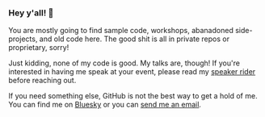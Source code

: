 ### Hey y'all! 👋	

You are mostly going to find sample code, workshops, abanadoned side-projects, and old code here. The good shit is all in private repos or proprietary, sorry!

Just kidding, none of my code is good. My talks are, though! If you're interested in having me speak at your event, please read my [speaker rider](./speaking.md) before reaching out.

If you need something else, GitHub is not the best way to get a hold of me. You can find me on [Bluesky](https://bsky.app/profile/kat.lol) or you can [send me an email](mailto:kat.cosgrove@gmail.com).
